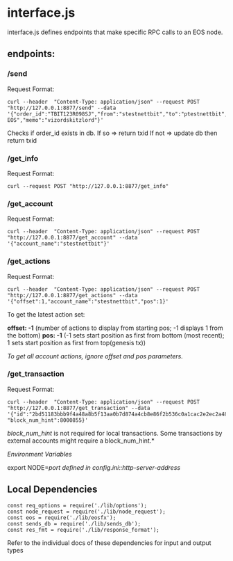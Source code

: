 # interface.js

interface.js defines endpoints that make specific RPC calls to an EOS node.  

## endpoints:

### /send

Request Format:

```
curl --header  "Content-Type: application/json" --request POST "http://127.0.0.1:8877/send" --data '{"order_id":"TBIT123R098SJ","from":"stestnettbit","to":"ptestnettbit","quantity":"1.0000 EOS","memo":"vizordskitzlord"}'
```

Checks if order_id exists in db. 
If so => return txid
If not => update db then return txid


### /get_info

Request Format:

```
curl --request POST "http://127.0.0.1:8877/get_info" 
```

### /get_account

Request Format:

```
curl --header  "Content-Type: application/json" --request POST "http://127.0.0.1:8877/get_account" --data '{"account_name":"stestnettbit"}'
``` 

### /get_actions

Request Format:

```
curl --header  "Content-Type: application/json" --request POST "http://127.0.0.1:8877/get_actions" --data '{"offset":1,"account_name":"stestnettbit","pos":1}'
``` 

To get the latest action set: 

**offset: -1** (number of actions to display from starting pos; -1 displays 1 from the bottom)
**pos: -1** (-1 sets start position as first from bottom (most recent); 1 sets start position as first from top(genesis tx))

*To get all account actions, ignore offset and pos parameters.*

### /get_transaction

Request Format:

```
curl --header  "Content-Type: application/json" --request POST "http://127.0.0.1:8877/get_transaction" --data '{"id":"2bd51183bbb9f4a48a8b5f13aa0b7d874a4cb8e86f2b536c0a1cac2e2ec2a482", "block_num_hint":8000855}'
``` 

*block_num_hint* is not required for local transactions. Some transactions by external accounts might require a block_num_hint.*


*Environment Variables*

export NODE=*port defined in config.ini::http-server-address*


## Local Dependencies

```
const req_options = require('./lib/options');
const node_request = require('./lib/node_request');
const eos = require('./lib/eosfx');
const sends_db = require('./lib/sends_db');
const res_fmt = require('./lib/response_format'); 
```

Refer to the individual docs of these dependencies for input and output types